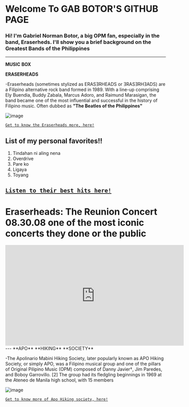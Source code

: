 # Welcome To  **GAB** **BOTOR'S** **GITHUB** **PAGE**
### Hi! I'm **Gabriel Norman Botor**, a big OPM fan, especially in the band, **Eraserheds.** I'll show you a brief background on the **Greatest** Bands of the Philippines
---
**MUSIC** **BOX**

**ERASERHEADS** 

-Eraserheads (sometimes stylized as ERASƎRHEADS or ƎRASƎRHƎADS) are a Filipino alternative rock band formed in 1989. With a line-up comprising Ely Buendia, Buddy Zabala, Marcus Adoro, and Raimund Marasigan, the band became one of the most influential and successful in the history of Filipino music. Often dubbed as **"The Beatles of the Philippines"**

![image](https://user-images.githubusercontent.com/118244660/202374030-96e6a848-f36e-4868-8bf4-1c08fda0c2bb.png)

[`Get to know the Eraserheads more, here!`](https://en.wikipedia.org/wiki/Eraserheads)

## List of  my personal favorites!!
1. Tindahan ni aling nena 
2. Overdrive 
3. Pare ko 
4. Ligaya 
5. Toyang 

[`Listen to their best hits here!`](https://youtu.be/7JQfJQKxH9E)
---
# Eraserheads: The Reunion Concert 08.30.08 one of the most iconic concerts they done or the public

<iframe width="560" height="315" src="https://www.youtube.com/embed/WAvJvAOAkDM" title="YouTube video player" frameborder="0" allow="accelerometer; autoplay; clipboard-write; encrypted-media; gyroscope; picture-in-picture" allowfullscreen></iframe>
---
**APO** **HIKING** **SOCIETY**

-The Apolinario Mabini Hiking Society, later popularly known as APO Hiking Society, or simply APO, was a Filipino musical group and one of the pillars of Original Pilipino Music (OPM) composed of Danny Javier†, Jim Paredes, and Boboy Garrovillo. [2] The group had its fledgling beginnings in 1969 at the Ateneo de Manila high school, with 15 members 

![image](https://user-images.githubusercontent.com/118244660/203221410-3e502198-931b-4c7a-893c-e5f788cd20c3.png)

[`Get to know more of Apo Hiking society, here!`](https://en.wikipedia.org/wiki/APO_Hiking_Society)
